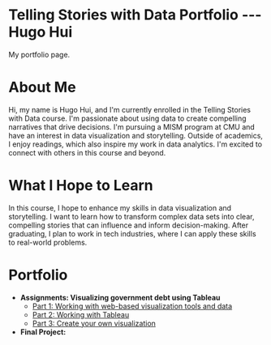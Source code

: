 # Telling Stories with Data Portfolio --- Hugo Hui
My portfolio page.

# About Me
Hi, my name is Hugo Hui, and I'm currently enrolled in the Telling Stories with Data course. I'm passionate about using data to create compelling narratives that drive decisions. I'm pursuing a MISM program at CMU and have an interest in data visualization and storytelling. Outside of academics, I enjoy readings, which also inspire my work in data analytics. I'm excited to connect with others in this course and beyond.

# What I Hope to Learn
In this course, I hope to enhance my skills in data visualization and storytelling. I want to learn how to transform complex data sets into clear, compelling stories that can influence and inform decision-making. After graduating, I plan to work in tech industries, where I can apply these skills to real-world problems.

# Portfolio
- **Assignments: Visualizing government debt using Tableau**
  - [Part 1: Working with web-based visualization tools and data](dataviz1.md)
  - [Part 2: Working with Tableau](dataviz2.md)
  - [Part 3: Create your own visualization](dataviz3.md)
- **Final Project:**

